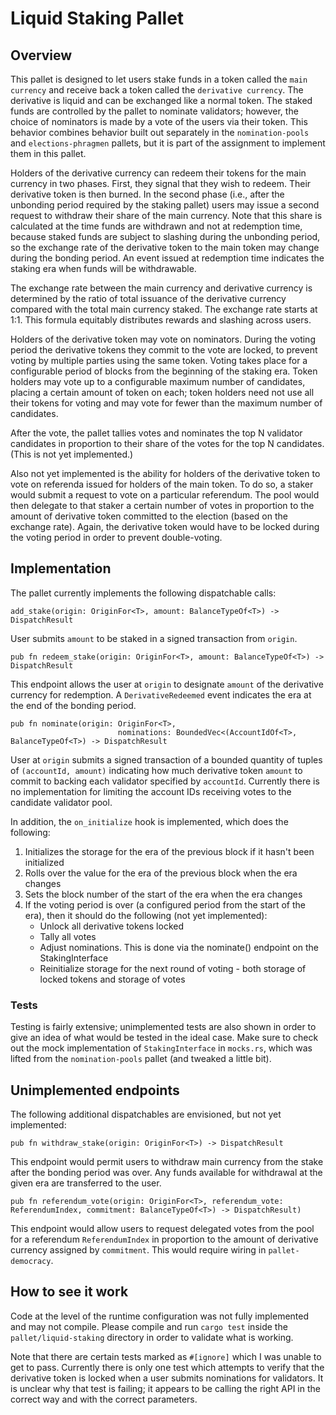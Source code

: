 # Liquid Staking Pallet

## Overview
This pallet is designed to let users stake funds in a token 
called the `main currency` and receive back a token called the
`derivative currency`. The derivative is liquid and can be 
exchanged like a normal token. The staked funds are 
controlled by the pallet to nominate validators; 
however, the choice of nominators is made by a vote of
the users via their token. This behavior combines
behavior built out separately in the `nomination-pools`
and `elections-phragmen` pallets, but it is part of the 
assignment to implement them in this pallet.

Holders of the derivative currency can redeem their tokens
for the main currency in two phases. First, they signal
that they wish to redeem. Their derivative token is then
burned. In the second phase (i.e., after the unbonding
period required by the staking pallet) users may issue
a second request to withdraw their share of the main 
currency. Note that this share is calculated at the time
funds are withdrawn and not at redemption time, because
staked funds are subject to slashing during the unbonding
period, so the exchange rate of the derivative token to
the main token may change during the bonding period. An
event issued at redemption time indicates the staking
era when funds will be withdrawable.

The exchange rate between the main currency and derivative
currency is determined by the ratio of total issuance of
the derivative currency compared with the total main
currency staked. The exchange rate starts at 1:1. This 
formula equitably distributes rewards and slashing across
users.

Holders of the derivative token may vote on nominators.
During the voting period the derivative tokens they 
commit to the vote are locked, to prevent voting by
multiple parties using the same token. Voting takes
place for a configurable period of blocks from the
beginning of the staking era. Token holders may vote
up to a configurable maximum number of candidates, 
placing a certain amount of token on each; token
holders need not use all their tokens for voting
and may vote for fewer than the maximum number of
candidates.

After the vote, the pallet tallies votes and nominates
the top N validator candidates in proportion to their
share of the votes for the top N candidates. (This is
not yet implemented.)

Also not yet implemented is the ability for holders of
the derivative token to vote on referenda issued for
holders of the main token. To do so, a staker would
submit a request to vote on a particular referendum.
The pool would then delegate to that staker a certain
number of votes in proportion to the amount of
derivative token committed to the election (based on
the exchange rate). Again, the derivative token would
have to be locked during the voting period in order 
to prevent double-voting.

## Implementation

The pallet currently implements the following dispatchable
calls:
```
add_stake(origin: OriginFor<T>, amount: BalanceTypeOf<T>) -> DispatchResult
```
User submits `amount` to be staked in a signed transaction
from `origin`.

```
pub fn redeem_stake(origin: OriginFor<T>, amount: BalanceTypeOf<T>) -> DispatchResult
```
This endpoint allows the user at `origin` to designate
`amount` of the derivative currency for redemption. A 
`DerivativeRedeemed` event indicates the era at the end of 
the bonding period.

```
pub fn nominate(origin: OriginFor<T>, 
						nominations: BoundedVec<(AccountIdOf<T>, BalanceTypeOf<T>) -> DispatchResult
```
User at `origin` submits a signed transaction of a bounded
quantity of tuples of `(accountId, amount)` indicating how much 
derivative token `amount` to commit to backing each validator 
specified by `accountId`. Currently there is no implementation
for limiting the account IDs receiving votes to the 
candidate validator pool.

In addition, the `on_initialize` hook is implemented, which
does the following:

1. Initializes the storage for the era of the previous block if it hasn't been initialized
2. Rolls over the value for the era of the previous block when the era changes
3. Sets the block number of the start of the era when the era changes
4. If the voting period is over (a configured period from the start of the era), then 
   it should do the following (not yet implemented):
   * Unlock all derivative tokens locked
   * Tally all votes
   * Adjust nominations. This is done via the nominate() endpoint on the StakingInterface
   * Reinitialize storage for the next round of voting - both storage of locked tokens and storage of votes


### Tests

Testing is fairly extensive; unimplemented tests are also
shown in order to give an idea of what would be tested in
the ideal case. Make sure to check out the mock implementation
of `StakingInterface` in `mocks.rs`, which was lifted from
the `nomination-pools` pallet (and tweaked a little bit).

## Unimplemented endpoints

The following additional dispatchables are envisioned, but
not yet implemented:

```
pub fn withdraw_stake(origin: OriginFor<T>) -> DispatchResult
```
This endpoint would permit users to withdraw main currency
from the stake after the bonding period was over. Any
funds available for withdrawal at the given era are
transferred to the user.

```
pub fn referendum_vote(origin: OriginFor<T>, referendum_vote: ReferendumIndex, commitment: BalanceTypeOf<T>) -> DispatchResult) 
```
This endpoint would allow users to request delegated votes
from the pool for a referendum `ReferendumIndex` in proportion
to the amount of derivative currency assigned by `commitment`.
This would require wiring in `pallet-democracy`.

## How to see it work

Code at the level of the runtime configuration was not
fully implemented and may not compile. Please compile 
and run `cargo test` inside the `pallet/liquid-staking`
directory in order to validate what is working.

Note that there are certain tests marked as `#[ignore]`
which I was unable to get to pass. Currently there is
only one test which attempts to verify that the
derivative token is locked when a user submits 
nominations for validators. It is unclear why that
test is failing; it appears to be calling the right
API in the correct way and with the correct parameters.

